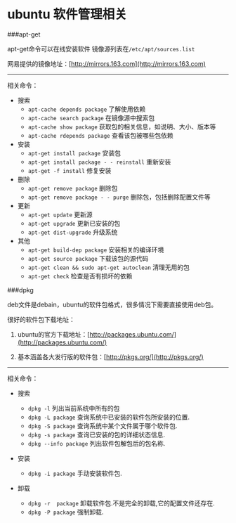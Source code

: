 ubuntu 软件管理相关
====================
###apt-get

apt-get命令可以在线安装软件 镜像源列表在`/etc/apt/sources.list `  

网易提供的镜像地址：[http://mirrors.163.com](http://mirrors.163.com)

***

相关命令：



- 搜索
    - `apt-cache depends package`  了解使用依赖
    - `apt-cache search package`      在镜像源中搜索包 
    - `apt-cache show package`        获取包的相关信息，如说明、大小、版本等 
    - `apt-cache rdepends package` 查看该包被哪些包依赖
- 安装
    - `apt-get install package`                     安装包 
    - `apt-get install package - - reinstall`  重新安装 
    - `apt-get -f install`                                 修复安装 
- 删除
    - `apt-get remove package` 删除包
    - `apt-get remove package - - purge` 删除包，包括删除配置文件等
- 更新
    - `apt-get update` 更新源 
    - `apt-get upgrade` 更新已安装的包
    - `apt-get dist-upgrade` 升级系统
- 其他
    - `apt-get build-dep package` 安装相关的编译环境
    - `apt-get source package` 下载该包的源代码
    - `apt-get clean && sudo apt-get autoclean` 清理无用的包
    - `apt-get check` 检查是否有损坏的依赖

###dpkg

deb文件是debain，ubuntu的软件包格式，很多情况下需要直接使用deb包。

很好的软件包下载地址：

1. ubuntu的官方下载地址：[http://packages.ubuntu.com/](http://packages.ubuntu.com/)

2. 基本涵盖各大发行版的软件包：[http://pkgs.org/](http://pkgs.org/)

***

相关命令：



- 搜索

    - `dpkg -l` 列出当前系统中所有的包
    - `dpkg -L package` 查询系统中已安装的软件包所安装的位置.
    - `dpkg -S package` 查询系统中某个文件属于哪个软件包. 
    - `dpkg -s package` 查询已安装的包的详细状态信息.
    - `dpkg --info package` 列出软件包解包后的包名称.

- 安装
    - `dpkg -i package` 手动安装软件包.

- 卸载
    - `dpkg -r  package` 卸载软件包.不是完全的卸载,它的配置文件还存在.
    - `dpkg -P package` 强制卸载.
